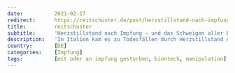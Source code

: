 ```yaml
---
date:          2021-02-17
redirect:      https://reitschuster.de/post/herzstillstand-nach-impfung-und-das-schweigen-aller-beteiligten/
title:         reitschuster
subtitle:      'Herzstillstand nach Impfung – und das Schweigen aller Beteiligten'
description:   'In Italien kam es zu Todesfällen durch Herzstillstand nach einer Impfung. Schon in der Studie für den Biontech-Impfstoff ereignete sich so ein Todesfall. Um ihn herum gibt es aber Merkwürdigkeiten.... GASTBEITRAG'
country:       [DE]
categories:    [Impfung]
tags:          [mit oder an impfung gestorben, biontech, manipulation]
---
```

